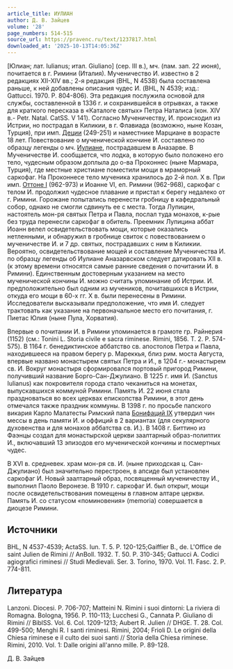 ```yaml
---
article_title: ИУЛИАН
author: Д. В. Зайцев
volume: '28'
page_numbers: 514-515
source_url: https://pravenc.ru/text/1237817.html
downloaded_at: '2025-10-13T14:05:36Z'
---
```


[Юлиан; лат. Iulianus; итал. Giuliano] (сер. III в.), мч. (пам. зап. 22 июня), почитается в г. Римини (Италия). Мученичество И. известно в 2 редакциях XII-XIV вв.; 2-я редакция (BHL, N 4538) была составлена раньше, к ней добавлены описания чудес И. (BHL, N 4539; изд.: Gattucci. 1970. P. 804-806). Эта редакция послужила основой для службы, составленной в 1336 г. и сохранившейся в отрывках, а также для краткого пересказа в «Каталоге святых» Петра Наталиса (кон. XIV в.- Petr. Natal. CatSS. V 141). Согласно Мученичеству, И. происходил из Истрии, но пострадал в Киликии, в г. Флавиада (возможно, ныне Козан, Турция), при имп. [Деции](https://pravenc.ru/text/Деции.html) (249-251) и наместнике Марциане в возрасте 18 лет. Повествование о мученической кончине И. составлено по образцу легенды о мч. [Иулиане](https://pravenc.ru/text/Иулиане.html), пострадавшем в Аназарве. В Мученичестве И. сообщается, что лодка, в которую было положено его тело, чудесным образом доплыла до о-ва Проконнес (ныне Мармара, Турция), где местные христиане поместили мощи в мраморный саркофаг. На Проконнесе тело мученика хранилось до 2-й пол. X в. При имп. [Оттоне I](<https://pravenc.ru/text/Оттоне I.html>) (962-973) и Иоанне VI, еп. Римини (962-968), саркофаг с телом И. продолжил чудесное плавание и пристал к берегу недалеко от г. Римини. Горожане попытались перенести гробницу в кафедральный собор, однако не смогли сдвинуть ее с места. Тогда Лупицин, настоятель мон-ря святых Петра и Павла, послал туда монахов, к-рые без труда перенесли саркофаг в обитель. Преемник Лупицина аббат Иоанн велел освидетельствовать мощи, которые оказались нетленными, и обнаружил в гробнице свиток с повествованием о мученичестве И. и 7 др. святых, пострадавших с ним в Киликии. Вероятно, освидетельствование мощей и составление Мученичества И. по образцу легенды об Иулиане Аназарвском следует датировать XII в. (к этому времени относятся самые ранние сведения о почитании И. в Римини). Единственным достоверным указанием на место мученической кончины И. можно считать упоминание об Истрии. И. предположительно был одним из мучеников, почитавшихся в Истрии, откуда его мощи в 60-х гг. X в. были перенесены в Римини. Исследователи высказывали предположение, что имя И. следует трактовать как указание на первоначальное место его почитания, г. Пиетас Юлия (ныне Пула, Хорватия).

Впервые о почитании И. в Римини упоминается в грамоте гр. Райнерия (1152) (см.: Tonini L. Storia civile e sacra riminese. Rimini, 1856. T. 2. P. 574-575). В 1164 г. бенедиктинское аббатство св. апостолов Петра и Павла, находившееся на правом берегу р. Мареккья, близ рим. моста Августа, впервые названо монастырем святых Петра и И., в 1204 г.- монастырем св. И. Вокруг монастыря сформировался портовый пригород Римини, получивший название Борго-Сан-Джулиано. В 1225 г. имя И. (Sanctus Iulianus) как покровителя города стало чеканиться на монетах, выпускавшихся коммуной Римини. Память И. 22 июня стала праздноваться во всех церквах епископства Римини, в этот день отмечался также праздник коммуны. В 1398 г. по просьбе папского викария Карло Малатесты Римский папа [Бонифаций IX](<https://pravenc.ru/text/Бонифаций IX.html>) утвердил чин мессы в день памяти И. и оффиций в 2 вариантах (для секулярного духовенства и для монахов аббатства св. И.). В 1408 г. Биттино из Фаэнцы создал для монастырской церкви заалтарный образ-полиптих И., включавший 13 эпизодов его мученической кончины и посмертных чудес.

В XVI в. средневек. храм мон-ря св. И. (ныне приходская ц. Сан-Джулиано) был значительно перестроен, в апсиде был установлен саркофаг И. Новый заалтарный образ, посвященный мученичеству И., выполнил Паоло Веронезе. В 1910 г. саркофаг И. был открыт, мощи после освидетельствования помещены в главном алтаре церкви. Память И. со статусом «поминовения» (memoria) совершается в диоцезе Римини.

## Источники

BHL, N 4537-4539; ActaSS. Iun. T. 5. P. 120-125;Gaiffier B., de. L'Office de saint Julien de Rimini // AnBoll. 1932. T. 50. P. 310-345; Gattucci A. Codici agiografici riminesi // Studi Medievali. Ser. 3. Torino, 1970. Vol. 11. Fasc. 2. P. 774-811.

## Литература

Lanzoni. Diocesi. P. 706-707; Matteini N. Rimini i suoi dintorni: La riviera di Romagna. Bologna, 1956. P. 110-113; Lucchesi G., Cannata P. Giuliano di Rimini // BiblSS. Vol. 6. Col. 1209-1213; Aubert R. Julien // DHGE. T. 28. Col. 499-500; Menghi R. I santi riminesi. Rimini, 2004; Frioli D. Le origini della Chiesa riminese e il culto dei suoi santi // Storia della Chiesa riminese. Rimini, 2010. Vol. 1: Dalle origini all'anno mille. P. 89-128.

Д. В. Зайцев
